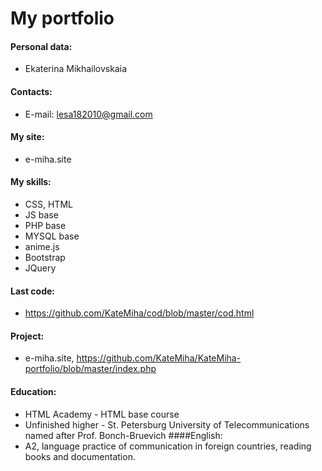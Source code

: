 # My portfolio
#### Personal data:
 * Ekaterina Mikhailovskaia
#### Contacts:
 * E-mail: lesa182010@gmail.com
#### My site:
 * e-miha.site
#### My skills:
 * CSS, HTML
 * JS base
 * PHP base
 * MYSQL base
 * anime.js
 * Bootstrap
 * JQuery
#### Last code:
 * https://github.com/KateMiha/cod/blob/master/cod.html
#### Project:
 * e-miha.site, https://github.com/KateMiha/KateMiha-portfolio/blob/master/index.php
#### Education:
 * HTML Academy - HTML base course
 * Unfinished higher - St. Petersburg University of Telecommunications named after
 Prof. Bonch-Bruevich
####English:
 * A2, language practice of communication in foreign countries, reading books and documentation.
